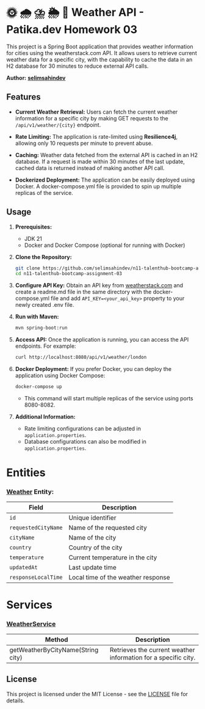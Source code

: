 # 🌞 🌧 ⛈️ 🌦️ 🌈 Weather API - Patika.dev Homework 03

This project is a Spring Boot application that provides weather information for cities using the weatherstack.com API. It allows users to retrieve current weather data for a specific city, with the capability to cache the data in an H2 database for 30 minutes to reduce external API calls.

**Author:** [**selimsahindev**](https://github.com/selimsahindev/)

## Features
- **Current Weather Retrieval:** Users can fetch the current weather information for a specific city by making GET requests to the `/api/v1/weather/{city}` endpoint.

- **Rate Limiting:** The application is rate-limited using **Resilience4j**, allowing only 10 requests per minute to prevent abuse.

- **Caching:** Weather data fetched from the external API is cached in an H2 database. If a request is made within 30 minutes of the last update, cached data is returned instead of making another API call.

- **Dockerized Deployment:** The application can be easily deployed using Docker. A docker-compose.yml file is provided to spin up multiple replicas of the service.

## Usage

1. **Prerequisites:**
   - JDK 21
   - Docker and Docker Compose (optional for running with Docker)

2. **Clone the Repository:**
   ```bash
   git clone https://github.com/selimsahindev/n11-talenthub-bootcamp-assignment-03.git
   cd n11-talenthub-bootcamp-assignment-03
   ```

3. **Configure API Key:**
   Obtain an API key from [weatherstack.com](https://weatherstack.com/) and create a readme.md file in the same directory with the docker-compose.yml file and add
  ```API_KEY=<your_api_key>``` property to your newly created .env file.

4. **Run with Maven:**
   ```bash
   mvn spring-boot:run
   ```

6. **Access API:**
   Once the application is running, you can access the API endpoints. For example:
   ```bash
   curl http://localhost:8080/api/v1/weather/london
   ```

7. **Docker Deployment:**
   If you prefer Docker, you can deploy the application using Docker Compose:
   ```bash
   docker-compose up
   ```
   - This command will start multiple replicas of the service using ports 8080-8082.

8. **Additional Information:**
   - Rate limiting configurations can be adjusted in `application.properties`.
   - Database configurations can also be modified in `application.properties`.

# Entities

### [**Weather**](src/main/java/com/selimsahin/homework03/entity/Weather.java) Entity:

| Field              | Description                         |
|--------------------|-------------------------------------|
| `id`               | Unique identifier                   |
| `requestedCityName`| Name of the requested city          |
| `cityName`         | Name of the city                    |
| `country`          | Country of the city                 |
| `temperature`      | Current temperature in the city     |
| `updatedAt`        | Last update time                    |
| `responseLocalTime`| Local time of the weather response  |

# Services

### [**WeatherService**](src/main/java/com/selimsahin/homework03/service/WeatherService.java)

| Method                                      | Description                                                            |
|---------------------------------------------|------------------------------------------------------------------------|
| getWeatherByCityName(String city)           | Retrieves the current weather information for a specific city.         |


## License

This project is licensed under the MIT License - see the [LICENSE](LICENSE) file for details.

